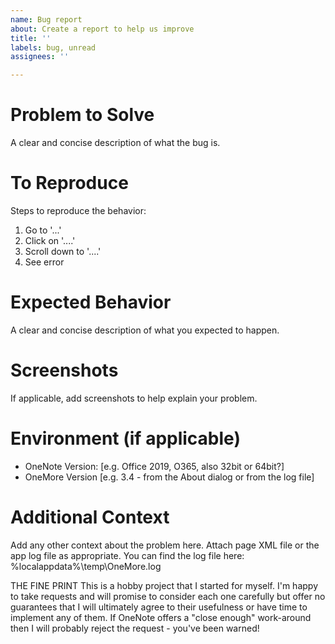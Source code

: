 ```yaml
---
name: Bug report
about: Create a report to help us improve
title: ''
labels: bug, unread
assignees: ''

---
```


# Problem to Solve

A clear and concise description of what the bug is.

# To Reproduce

Steps to reproduce the behavior:
1. Go to '...'
2. Click on '....'
3. Scroll down to '....'
4. See error

# Expected Behavior

A clear and concise description of what you expected to happen.

# Screenshots

If applicable, add screenshots to help explain your problem.

# Environment (if applicable)

 - OneNote Version: [e.g. Office 2019, O365, also 32bit or 64bit?]
 - OneMore Version [e.g. 3.4 - from the About dialog or from the log file]

# Additional Context

Add any other context about the problem here. Attach page XML file or the app log file as appropriate. You can find the log file here: %localappdata%\temp\OneMore.log

THE FINE PRINT This is a hobby project that I started for myself. I'm happy to take requests and will promise to
consider each one carefully but offer no guarantees that I will ultimately agree to their
usefulness or have time to implement any of them. If OneNote offers a "close enough" work-around
then I will probably reject the request - you've been warned!

